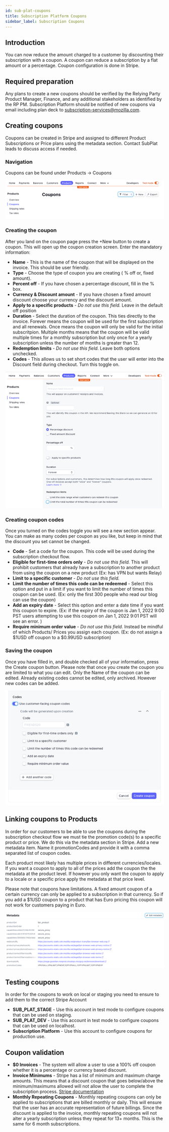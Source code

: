 ```yaml
---
id: sub-plat-coupons
title: Subscription Platform Coupons
sidebar_label: Subscription Coupons
---
```


## Introduction

You can now reduce the amount charged to a customer by discounting their subscription with a coupon. A coupon can reduce a subscription by a flat amount or a percentage. Coupon configuration is done in Stripe.

## Required preparation

Any plans to create a new coupons should be verified by the Relying Party Product Manager, Finance, and any additional stakeholders as identified by the RP PM. Subscription Platform should be notified of new coupons via email including plan deck to subscription-services@mozilla.com.

## Creating coupons

Coupons can be created in Stripe and assigned to different Product Subscriptions or Price plans using the metadata section. Contact SubPlat leads to discuss access if needed.

### Navigation

Coupons can be found under Products -> Coupons

![Navigating to Coupons](../../assets/coupons/navigation.png)

### Creating the coupon

After you land on the coupon page press the +New button to create a coupon. This will open up the coupon creation screen. Enter the mandatory information:

- **Name** - This is the name of the coupon that will be displayed on the invoice. This should be user friendly.
- **Type** - Choose the type of coupon you are creating ( % off or, fixed amount).
- **Percent off** - If you have chosen a percentage discount, fill in the % box.
- **Currency & Discount amount** - If you have chosen a fixed amount discount choose your currency and the discount amount.
- **Apply to a specific products** - _Do not use this field._ Leave in the default off position
- **Duration** - Select the duration of the coupon. This ties directly to the invoice. Forever means the coupon will be used for the first subscription and all renewals. Once means the coupon will only be valid for the initial subscritpion. Multiple months means that the coupon will be valid multiple times for a monthly subscription but only once for a yearly subscription unless the number of months is greater than 12.
- **Redemption limits** - _Do not use this field._ Leave both options unchecked.
- **Codes** - This allows us to set short codes that the user will enter into the Discount field during checkout. Turn this toggle on.

![Coupon Creation](../../assets/coupons/create.png)

### Creating coupon codes

Once you turned on the codes toggle you will see a new section appear. You can make as many codes per coupon as you like, but keep in mind that the discount you set cannot be changed.

- **Code** - Set a code for the coupon. This code will be used during the subscription checkout flow.
- **Eligible for first-time orders only** - _Do not use this field._ This will prohibit customers that already have a subscription to another product from using the coupon on a new product (Ex: has VPN but wants Relay)
- **Limit to a specific customer** - _Do not use this field._
- **Limit the number of times this code can be redeemed** - Select this option and put in a limit if you want to limit the number of times this coupon can be used. (Ex: only the first 300 people who read our blog can use the coupon)
- **Add an expiry date** - Select this option and enter a date time if you want this coupon to expire. (Ex: if the expiry of the coupon is Jan 1, 2022 9:00 PST users attempting to use this coupon on Jan 1, 2022 9:01 PST will see an error. )
- **Require minimum order value** - _Do not use this field._ Instead be mindful of which Products/ Prices you assign each coupon. (Ex: do not assign a $1USD off coupon to a $0.99USD subscription)

### Saving the coupon

Once you have filled in, and double checked all of your information, press the Create coupon button. Please note that once you create the coupon you are limited to what you can edit. Only the Name of the coupon can be edited. Already existing codes cannot be edited, only archived. However new codes can be added.

![Coupon Codes](../../assets/coupons/codes.png)

## Linking coupons to Products

In order for our customers to be able to use the coupons during the subscription checkout flow we must tie the promotion code(s) to a specific product or price. We do this via the metadata section in Stripe. Add a new metadata item. Name it promotionCodes and provide it with a comma separated list of coupon codes.

Each product most likely has multiple prices in different currencies/locales. If you want a coupon to apply to all of the prices add the coupon the the metadata at the product level. If however you only want the coupon to apply to a locale or a specific price apply the metadata at that price level.

Please note that coupons have limitations. A fixed amount coupon of a certain currency can only be applied to a subscription in that currency. So if you add a $1USD coupon to a product that has Euro pricing this coupon will not work for customers paying in Euro.

![Metadata](../../assets/coupons/metadata.png)

## Testing coupons

In order for the coupons to work on local or staging you need to ensure to add them to the correct Stripe Account

- **SUB_PLAT_STAGE** - Use this account in test mode to configure coupons that can be used on staging.
- **SUB_PLAT_DEV** - Use this account in test mode to configure coupons that can be used on localhost.
- **Subscription Platform** - Use this account to configure coupons for production use.

## Coupon validation

- **$0 Invoices** - The system will allow a user to use a 100% off coupon whether it is a percentage or currency based discount.
- **Invoice Minimums** - Stripe has a list of minimum and maximum charge amounts. This means that a discount coupon that goes below/above the minimum/maximums allowed will not allow the user to complete the subscription process. [Stripe documentation](https://stripe.com/docs/currencies#minimum-and-maximum-charge-amounts)
- **Monthly Repeating Coupons** - Monthly repeating coupons can only be applied to subscriptions that are billed monthly or daily. This will ensure that the user has an accurate representation of future billings. Since the discount is applied to the invoice, monthly repeating coupons will not alter a yearly subscription unless they repeat for 13+ months. This is the same for 6 month subscriptions.


[team page]: /ecosystem-platform/docs/process/integration-with-subscription-platform
[jira board]: https://jira.mozilla.com/secure/RapidBoard.jspa?rapidView=360&projectKey=FXA&view=detail&quickFilter=1923#
